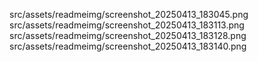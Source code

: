 src/assets/readmeimg/screenshot_20250413_183045.png
src/assets/readmeimg/screenshot_20250413_183113.png
src/assets/readmeimg/screenshot_20250413_183128.png
src/assets/readmeimg/screenshot_20250413_183140.png

